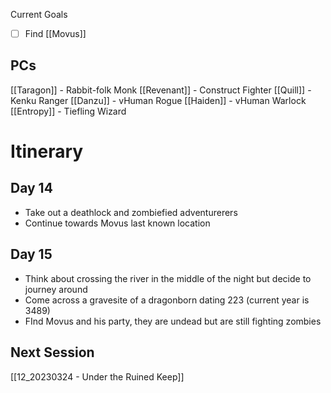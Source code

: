 Current Goals
- [ ] Find [[Movus]]
## PCs
[[Taragon]] - Rabbit-folk Monk
[[Revenant]] - Construct Fighter
[[Quill]] - Kenku Ranger
[[Danzu]] - vHuman Rogue
[[Haiden]] - vHuman Warlock
[[Entropy]] - Tiefling Wizard

# Itinerary

## Day 14
- Take out a deathlock and zombiefied adventurerers
- Continue towards Movus last known location

## Day 15
- Think about crossing the river in the middle of the night but decide to journey around
- Come across a gravesite of a dragonborn dating 223 (current year is 3489)
- FInd Movus and his party, they are undead but are still fighting zombies

## Next Session
[[12_20230324 - Under the Ruined Keep]]